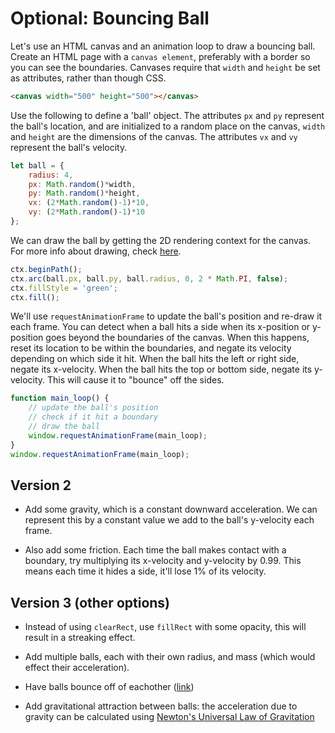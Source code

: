 
# Optional: Bouncing Ball


Let's use an HTML canvas and an animation loop to draw a bouncing ball. Create an HTML page with a `canvas element`, preferably with a border so you can see the boundaries. Canvases require that `width` and `height` be set as attributes, rather than though CSS.

```html
<canvas width="500" height="500"></canvas>
```

Use the following to define a 'ball' object. The attributes `px` and `py` represent the ball's location, and are initialized to a random place on the canvas, `width` and `height` are the dimensions of the canvas. The attributes `vx` and `vy` represent the ball's velocity.

```javascript
let ball = {
    radius: 4,
    px: Math.random()*width,
    py: Math.random()*height,
    vx: (2*Math.random()-1)*10,
    vy: (2*Math.random()-1)*10
};
```

We can draw the ball by getting the 2D rendering context for the canvas. For more info about drawing, check [here](https://www.w3schools.com/tags/ref_canvas.asp).


```javascript
ctx.beginPath();
ctx.arc(ball.px, ball.py, ball.radius, 0, 2 * Math.PI, false);
ctx.fillStyle = 'green';
ctx.fill();
```

We'll use `requestAnimationFrame` to update the ball's position and re-draw it each frame. You can detect when a ball hits a side when its x-position or y-position goes beyond the boundaries of the canvas. When this happens, reset its location to be within the boundaries, and negate its velocity depending on which side it hit. When the ball hits the left or right side, negate its x-velocity. When the ball hits the top or bottom side, negate its y-velocity. This will cause it to "bounce" off the sides.

```JavaScript
function main_loop() {
    // update the ball's position
    // check if it hit a boundary
    // draw the ball
    window.requestAnimationFrame(main_loop);
}
window.requestAnimationFrame(main_loop);
```

## Version 2

- Add some gravity, which is a constant downward acceleration. We can represent this by a constant value we add to the ball's y-velocity each frame.

- Also add some friction. Each time the ball makes contact with a boundary, try multiplying its x-velocity and y-velocity by 0.99. This means each time it hides a side, it'll lose 1% of its velocity.

## Version 3 (other options)

- Instead of using `clearRect`, use `fillRect` with some opacity, this will result in a streaking effect.

- Add multiple balls, each with their own radius, and mass (which would effect their acceleration).

- Have balls bounce off of eachother ([link](https://gamedevelopment.tutsplus.com/tutorials/when-worlds-collide-simulating-circle-circle-collisions--gamedev-769))

- Add gravitational attraction between balls: the acceleration due to gravity can be calculated using [Newton's Universal Law of Gravitation](https://en.wikipedia.org/wiki/Newton%27s_law_of_universal_gravitation#Modern_form)
